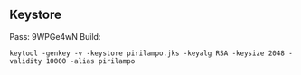 ## Keystore

Pass: 9WPGe4wN
Build:
```
keytool -genkey -v -keystore pirilampo.jks -keyalg RSA -keysize 2048 -validity 10000 -alias pirilampo
```